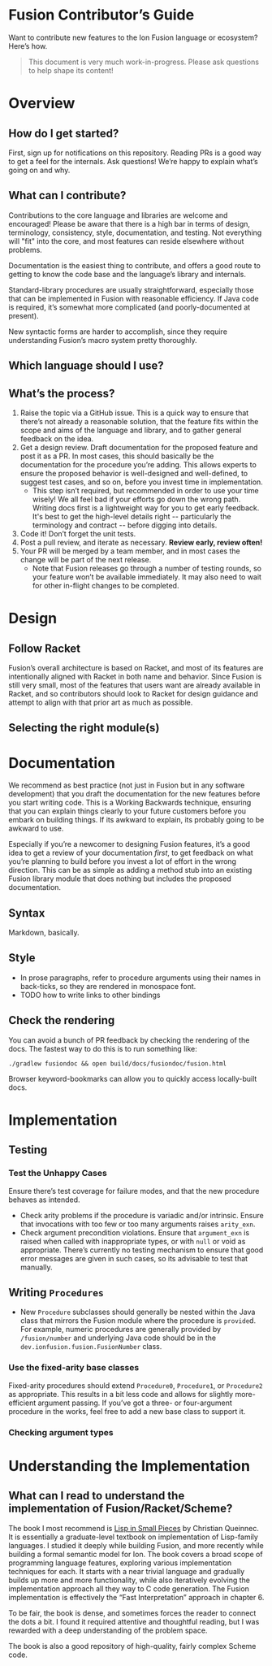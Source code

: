 # Fusion Contributor’s Guide

Want to contribute new features to the Ion Fusion language or ecosystem? Here’s how.

> This document is very much work-in-progress. Please ask questions to help shape its content!

# Overview

## How do I get started?

First, sign up for notifications on this repository. Reading PRs is a good way to get a feel for the
internals. Ask questions! We’re happy to explain what’s going on and why.

## What can I contribute?

Contributions to the core language and libraries are welcome and encouraged! Please be aware that
there is a high bar in terms of design, terminology, consistency, style, documentation, and testing.
Not everything will "fit" into the core, and most features can reside elsewhere without problems.

Documentation is the easiest thing to contribute, and offers a good route to getting to know the
code base and the language’s library and internals.

Standard-library procedures are usually straightforward, especially those that can be implemented in
Fusion with reasonable efficiency. If Java code is required, it’s somewhat more complicated (and
poorly-documented at present).

New syntactic forms are harder to accomplish, since they require understanding Fusion’s macro system
pretty thoroughly.

## Which language should I use?

## What’s the process?

1. Raise the topic via a GitHub issue. This is a quick way to ensure that there’s not already a
   reasonable solution, that the feature fits within the scope and aims of the language and library,
   and to gather general feedback on the idea.
2. Get a design review. Draft documentation for the proposed feature and post it as a PR. In most
   cases, this should basically be the documentation for the procedure you’re adding. This allows
   experts to ensure the proposed behavior is well-designed and well-defined, to suggest test cases,
   and so on, before you invest time in implementation.
    * This step isn’t required, but recommended in order to use your time wisely! We all feel bad
      if your efforts go down the wrong path. Writing docs
      first is a lightweight way for you to get early feedback. It's best to get the high-level
      details right -- particularly the terminology and contract -- before digging into details.
3. Code it! Don’t forget the unit tests.
4. Post a pull review, and iterate as necessary. **Review early, review often!**
5. Your PR will be merged by a team member, and in most cases the change will be part of the next
   release.
    * Note that Fusion releases go through a number of testing rounds, so your feature won’t be
      available immediately. It may also need to wait for other in-flight changes to be completed.

# Design

## Follow Racket

Fusion’s overall architecture is based on Racket, and most of its features are intentionally aligned
with Racket in both name and behavior. Since Fusion is still very small, most of the features that
users want are already available in Racket, and so contributors should look to Racket for design
guidance and attempt to align with that prior art as much as possible.

## Selecting the right module(s)

# Documentation

We recommend as best practice (not just in Fusion but in any software development) that you draft
the documentation for the new features before you start writing code. This is a Working Backwards
technique, ensuring that you can explain things clearly to your future customers before you embark
on building things. If its awkward to explain, its probably going to be awkward to use.

Especially if you’re a newcomer to designing Fusion features, it’s a good idea to get a review of
your documentation *first*, to get feedback on what you’re planning to build before you invest a lot
of effort in the wrong direction. This can be as simple as adding a method stub into an existing
Fusion library module that does nothing but includes the proposed documentation.

## Syntax

Markdown, basically.

## Style

* In prose paragraphs, refer to procedure arguments using their names in back-ticks, so they are
  rendered in monospace font.
* TODO how to write links to other bindings

## Check the rendering

You can avoid a bunch of PR feedback by checking the rendering of the docs. The fastest way to do
this is to run something like:

```shell
./gradlew fusiondoc && open build/docs/fusiondoc/fusion.html
```

Browser keyword-bookmarks can allow you to quickly access locally-built docs.

# Implementation

## Testing

### Test the Unhappy Cases

Ensure there’s test coverage for failure modes, and that the new procedure behaves as intended.

* Check arity problems if the procedure is variadic and/or intrinsic. Ensure that invocations with too
  few or too many arguments raises `arity_exn`.
* Check argument precondition violations. Ensure that `argument_exn` is raised when called
  with inappropriate types, or with `null` or void as appropriate. There’s currently no testing
  mechanism to ensure that good error messages are given in such cases, so its advisable to test
  that manually.

## Writing `Procedures`

* New `Procedure` subclasses should generally be nested within the Java class that mirrors the
  Fusion module where the procedure is `provide`d. For example, numeric procedures are generally
  provided by `/fusion/number` and underlying Java code should be in the
  `dev.ionfusion.fusion.FusionNumber` class.

### Use the fixed-arity base classes

Fixed-arity procedures should extend `Procedure0`, `Procedure1`, or `Procedure2` as appropriate.
This results in a bit less code and allows for slightly more-efficient argument passing. If you’ve
got a three- or four-argument procedure in the works, feel free to add a new base class to support
it.

### Checking argument types

# Understanding the Implementation

## What can I read to understand the implementation of Fusion/Racket/Scheme?

The book I most recommend is [Lisp in Small Pieces][] by Christian Queinnec. It is essentially a
graduate-level textbook on implementation of Lisp-family languages. I studied it deeply while
building Fusion, and more recently while building a formal semantic model for Ion. The book covers a
broad scope of programming language features, exploring various implementation techniques for each.
It starts with a near trivial language and gradually builds up more and more functionality, while
also iteratively evolving the implementation approach all they way to C code generation. The Fusion
implementation is effectively the “Fast Interpretation” approach in chapter 6.

[Lisp in Small Pieces]: https://www.amazon.com/Lisp-Small-Pieces-Christian-Queinnec/dp/0521545668

To be fair, the book is dense, and sometimes forces the reader to connect the dots a bit. I found it
required attentive and thoughtful reading, but I was rewarded with a deep understanding of the
problem space.

The book is also a good repository of high-quality, fairly complex Scheme code.
